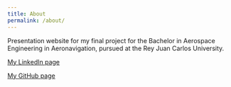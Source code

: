 ```yaml
---
title: About
permalink: /about/
---
```


Presentation website for my final project for the Bachelor in Aerospace Engineering in Aeronavigation, pursued at the Rey Juan Carlos University.

[My LinkedIn page](https://www.linkedin.com/in/lauragonfer/)

[My GitHub page](https://github.com/l-gonz/)